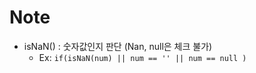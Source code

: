 # Note

- isNaN() : 숫자값인지 판단 (Nan, null은 체크 불가)
    - Ex: `if(isNaN(num) || num == '' || num == null )`